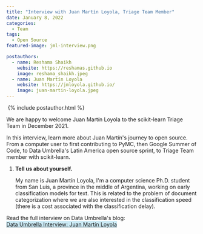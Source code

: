 ```yaml
---
title: "Interview with Juan Martín Loyola, Triage Team Member"
date: January 8, 2022
categories:
  - Team
tags:
  - Open Source
featured-image: jml-interview.png

postauthors:
  - name: Reshama Shaikh
    website: https://reshamas.github.io
    image: reshama_shaikh.jpeg 
  - name: Juan Martín Loyola
    website: https://jmloyola.github.io/
    image: juan-martin-loyola.jpeg
---
```


<div>
  <img src="/blog/assets/images/posts_images/{{ page.featured-image }}" alt="">
  {% include postauthor.html %}
</div>

We are happy to welcome Juan Martín Loyola to the scikit-learn Triage Team in December 2021.

In this interview, learn more about Juan Martín's journey to open source. From a computer user to first contributing to PyMC, then Google Summer of Code, to Data Umbrella's Latin America open source sprint, to Triage Team member with scikit-learn.

1. __Tell us about yourself.__

	My name is Juan Martín Loyola, I'm a computer science Ph.D. student from San Luis, a province in the middle of Argentina, working on early classification models for text. This is related to the problem of document categorization where we are also interested in the classification speed (there is a cost associated with the classification delay).


Read the full interview on Data Umbrella's blog:  
<span style="background-color: #CAE9F5;">  [Data Umbrella Interview: Juan Martín Loyola](https://blog.dataumbrella.org/jmloyola-opensource-experience) </span>
